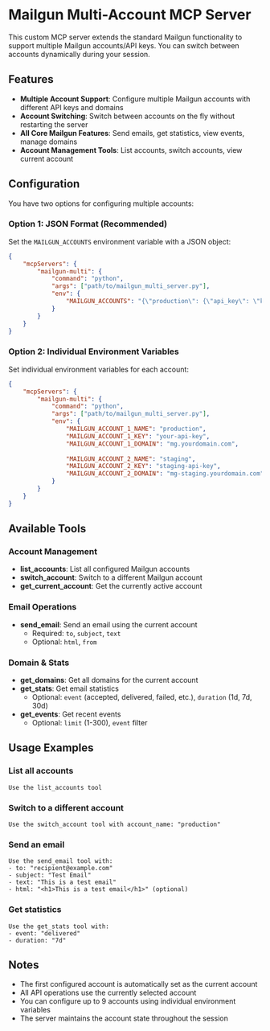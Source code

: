 # Mailgun Multi-Account MCP Server

This custom MCP server extends the standard Mailgun functionality to support multiple Mailgun accounts/API keys. You can switch between accounts dynamically during your session.

## Features

- **Multiple Account Support**: Configure multiple Mailgun accounts with different API keys and domains
- **Account Switching**: Switch between accounts on the fly without restarting the server
- **All Core Mailgun Features**: Send emails, get statistics, view events, manage domains
- **Account Management Tools**: List accounts, switch accounts, view current account

## Configuration

You have two options for configuring multiple accounts:

### Option 1: JSON Format (Recommended)

Set the `MAILGUN_ACCOUNTS` environment variable with a JSON object:

```json
{
    "mcpServers": {
        "mailgun-multi": {
            "command": "python",
            "args": ["path/to/mailgun_multi_server.py"],
            "env": {
                "MAILGUN_ACCOUNTS": "{\"production\": {\"api_key\": \"key1\", \"domain\": \"domain1\"}, \"staging\": {\"api_key\": \"key2\", \"domain\": \"domain2\"}}"
            }
        }
    }
}
```

### Option 2: Individual Environment Variables

Set individual environment variables for each account:

```json
{
    "mcpServers": {
        "mailgun-multi": {
            "command": "python",
            "args": ["path/to/mailgun_multi_server.py"],
            "env": {
                "MAILGUN_ACCOUNT_1_NAME": "production",
                "MAILGUN_ACCOUNT_1_KEY": "your-api-key",
                "MAILGUN_ACCOUNT_1_DOMAIN": "mg.yourdomain.com",
                
                "MAILGUN_ACCOUNT_2_NAME": "staging",
                "MAILGUN_ACCOUNT_2_KEY": "staging-api-key",
                "MAILGUN_ACCOUNT_2_DOMAIN": "mg-staging.yourdomain.com"
            }
        }
    }
}
```

## Available Tools

### Account Management

- **list_accounts**: List all configured Mailgun accounts
- **switch_account**: Switch to a different Mailgun account
- **get_current_account**: Get the currently active account

### Email Operations

- **send_email**: Send an email using the current account
  - Required: `to`, `subject`, `text`
  - Optional: `html`, `from`

### Domain & Stats

- **get_domains**: Get all domains for the current account
- **get_stats**: Get email statistics
  - Optional: `event` (accepted, delivered, failed, etc.), `duration` (1d, 7d, 30d)
- **get_events**: Get recent events
  - Optional: `limit` (1-300), `event` filter

## Usage Examples

### List all accounts
```
Use the list_accounts tool
```

### Switch to a different account
```
Use the switch_account tool with account_name: "production"
```

### Send an email
```
Use the send_email tool with:
- to: "recipient@example.com"
- subject: "Test Email"
- text: "This is a test email"
- html: "<h1>This is a test email</h1>" (optional)
```

### Get statistics
```
Use the get_stats tool with:
- event: "delivered"
- duration: "7d"
```

## Notes

- The first configured account is automatically set as the current account
- All API operations use the currently selected account
- You can configure up to 9 accounts using individual environment variables
- The server maintains the account state throughout the session